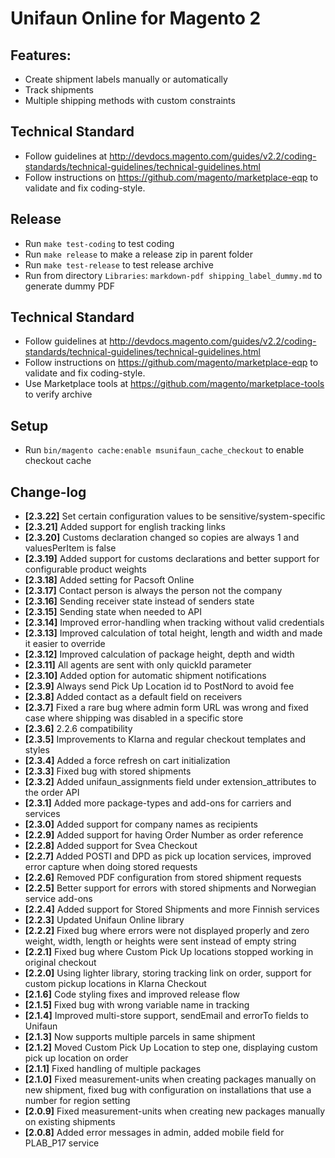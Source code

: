 # Unifaun Online for Magento 2

## Features:

* Create shipment labels manually or automatically
* Track shipments
* Multiple shipping methods with custom constraints

## Technical Standard

* Follow guidelines at <http://devdocs.magento.com/guides/v2.2/coding-standards/technical-guidelines/technical-guidelines.html>
* Follow instructions on <https://github.com/magento/marketplace-eqp> to validate and fix coding-style.

## Release

* Run `make test-coding` to test coding
* Run `make release` to make a release zip in parent folder
* Run `make test-release` to test release archive
* Run from directory `Libraries`: `markdown-pdf shipping_label_dummy.md` to generate dummy PDF

## Technical Standard

* Follow guidelines at <http://devdocs.magento.com/guides/v2.2/coding-standards/technical-guidelines/technical-guidelines.html>
* Follow instructions on <https://github.com/magento/marketplace-eqp> to validate and fix coding-style.
* Use Marketplace tools at <https://github.com/magento/marketplace-tools> to verify archive

## Setup

* Run `bin/magento cache:enable msunifaun_cache_checkout` to enable checkout cache

## Change-log

* **[2.3.22]** Set certain configuration values to be sensitive/system-specific
* **[2.3.21]** Added support for english tracking links
* **[2.3.20]** Customs declaration changed so copies are always 1 and valuesPerItem is false
* **[2.3.19]** Added support for customs declarations and better support for configurable product weights
* **[2.3.18]** Added setting for Pacsoft Online
* **[2.3.17]** Contact person is always the person not the company
* **[2.3.16]** Sending receiver state instead of senders state
* **[2.3.15]** Sending state when needed to API
* **[2.3.14]** Improved error-handling when tracking without valid credentials
* **[2.3.13]** Improved calculation of total height, length and width and made it easier to override
* **[2.3.12]** Improved calculation of package height, depth and width
* **[2.3.11]** All agents are sent with only quickId parameter
* **[2.3.10]** Added option for automatic shipment notifications
* **[2.3.9]** Always send Pick Up Location id to PostNord to avoid fee
* **[2.3.8]** Added contact as a default field on receivers
* **[2.3.7]** Fixed a rare bug where admin form URL was wrong and fixed case where shipping was disabled in a specific store
* **[2.3.6]** 2.2.6 compatibility
* **[2.3.5]** Improvements to Klarna and regular checkout templates and styles
* **[2.3.4]** Added a force refresh on cart initialization
* **[2.3.3]** Fixed bug with stored shipments
* **[2.3.2]** Added unifaun_assignments field under extension_attributes to the order API
* **[2.3.1]** Added more package-types and add-ons for carriers and services
* **[2.3.0]** Added support for company names as recipients
* **[2.2.9]** Added support for having Order Number as order reference
* **[2.2.8]** Added support for Svea Checkout
* **[2.2.7]** Added POSTI and DPD as pick up location services, improved error capture when doing stored requests
* **[2.2.6]** Removed PDF configuration from stored shipment requests
* **[2.2.5]** Better support for errors with stored shipments and Norwegian service add-ons
* **[2.2.4]** Added support for Stored Shipments and more Finnish services
* **[2.2.3]** Updated Unifaun Online library
* **[2.2.2]** Fixed bug where errors were not displayed properly and zero weight, width, length or heights were sent instead of empty string
* **[2.2.1]** Fixed bug where Custom Pick Up locations stopped working in original checkout
* **[2.2.0]** Using lighter library, storing tracking link on order, support for custom pickup locations in Klarna Checkout
* **[2.1.6]** Code styling fixes and improved release flow
* **[2.1.5]** Fixed bug with wrong variable name in tracking
* **[2.1.4]** Improved multi-store support, sendEmail and errorTo fields to Unifaun
* **[2.1.3]** Now supports multiple parcels in same shipment
* **[2.1.2]** Moved Custom Pick Up Location to step one, displaying custom pick up location on order
* **[2.1.1]** Fixed handling of multiple packages
* **[2.1.0]** Fixed measurement-units when creating packages manually on new shipment, fixed bug with configuration on installations that use a number for region setting
* **[2.0.9]** Fixed measurement-units when creating new packages manually on existing shipments
* **[2.0.8]** Added error messages in admin, added mobile field for PLAB_P17 service
